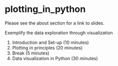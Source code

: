 # plotting_in_python

Please see the about section for a link to slides.

Exemplify the data exploration through visualization

1. Introduction and Set-up (10 minutes)
2. Plotting in principles (20 minutes)
3. Break (5 minutes)
4. Data visualization in Python (30 minutes)

